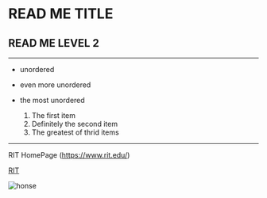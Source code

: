 # READ ME TITLE
## READ ME LEVEL 2
---
- unordered
- even more unordered
- the most unordered

  1. The first item
  2. Definitely the second item
  3. The greatest of thrid items
---
RIT HomePage (https://www.rit.edu/)

[RIT](https://www.rit.edu/)

![honse](https://www.google.com/url?sa=i&url=https%3A%2F%2Fwww.redbubble.com%2Fi%2Fsticker%2FHONSE-Classic-by-asnnyshemkok%2F152292586.EJUG5&psig=AOvVaw20ObOBXbdyceTOD4G2kJzg&ust=1758307580087000&source=images&cd=vfe&opi=89978449&ved=0CBYQjRxqFwoTCJDCu6b84o8DFQAAAAAdAAAAABAE)
